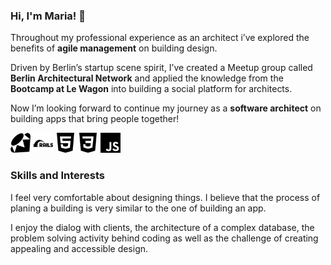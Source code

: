 ### Hi, I'm Maria! 👋 

Throughout my professional experience as an architect i’ve explored the benefits of **agile management** on building design. 

Driven by Berlin’s startup scene spirit, I’ve created a Meetup group called **Berlin Architectural Network** and applied the knowledge from the **Bootcamp at Le Wagon** into building a social platform for architects.

Now I’m looking forward to continue my journey as a **software architect** on building apps that bring people together!

<div display="flex">
	<img height="32" width="32" fill="red" src="https://github.com/MariaBraganca/MariaBraganca/blob/master/images/ruby.svg" />
	<img height="32" width="32" src="https://github.com/MariaBraganca/MariaBraganca/blob/master/images/rubyonrails.svg" />	
	<img height="32" width="32" src="https://github.com/MariaBraganca/MariaBraganca/blob/master/images/html5.svg" />
	<img height="32" width="32" src="https://github.com/MariaBraganca/MariaBraganca/blob/master/images/css3.svg" />
	<img height="32" width="32" src="https://github.com/MariaBraganca/MariaBraganca/blob/master/images/javascript.svg" />
</div>

### Skills and Interests 

I feel very comfortable about designing things. I believe that the process of planing a building is very similar to the one of building an app. 

I enjoy the dialog with clients, the architecture of a complex database, the problem solving activity behind coding as well as the challenge of creating appealing and accessible design.

<!--
**MariaBraganca/MariaBraganca** is a ✨ _special_ ✨ repository because its `README.md` (this file) appears on your GitHub profile.

Here are some ideas to get you started:

- 🔭 I’m currently working on ...
- 🌱 I’m currently learning ...
- 👯 I’m looking to collaborate on ...
- 🤔 I’m looking for help with ...
- 💬 Ask me about ...
- 📫 How to reach me: ...
- 😄 Pronouns: ...
- ⚡ Fun fact: ...
-->
